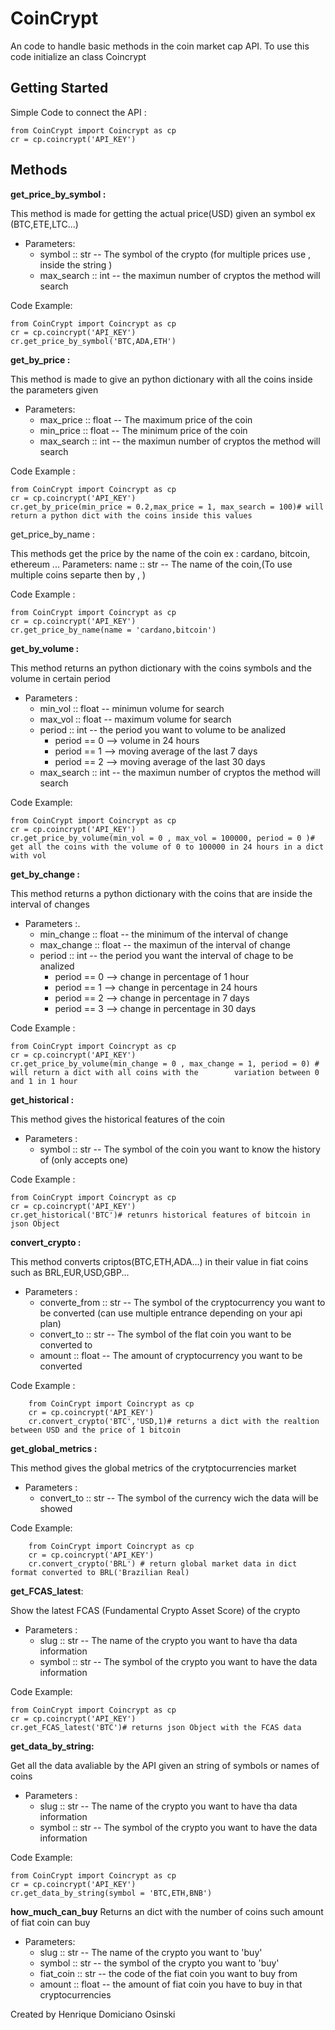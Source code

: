 # CoinCrypt

An code to handle basic methods in the coin market cap API.
To use this code initialize an class Coincrypt

## Getting Started 

Simple Code to connect the API :

    from CoinCrypt import Coincrypt as cp
    cr = cp.coincrypt('API_KEY')

## Methods

**get_price_by_symbol :** 

This method is made for getting the actual price(USD) given an symbol ex (BTC,ETE,LTC...)
- Parameters:
    - symbol :: str -- The symbol of the crypto (for multiple prices use , inside the string )
    - max_search :: int -- the maximun number of cryptos the method will search

Code Example:

    from CoinCrypt import Coincrypt as cp
    cr = cp.coincrypt('API_KEY')
    cr.get_price_by_symbol('BTC,ADA,ETH')


**get_by_price :**

This method is made to give an python dictionary with all the coins inside the parameters given
- Parameters:
    - max_price :: float -- The maximum price of the coin
    - min_price :: float -- The minimum price of the coin
    - max_search :: int -- the maximun number of cryptos the method will search

Code Example : 

    from CoinCrypt import Coincrypt as cp
    cr = cp.coincrypt('API_KEY')
    cr.get_by_price(min_price = 0.2,max_price = 1, max_search = 100)# will return a python dict with the coins inside this values  


get_price_by_name : 

This methods get the price by the name of the coin ex : cardano, bitcoin, ethereum ...
    Parameters:
    name :: str -- The name of the coin,(To use multiple coins separte then by , )

Code Example : 

    from CoinCrypt import Coincrypt as cp
    cr = cp.coincrypt('API_KEY')
    cr.get_price_by_name(name = 'cardano,bitcoin')

**get_by_volume :** 
    
This method returns an python dictionary with the coins symbols and the volume in certain period 
- Parameters :
    - min_vol :: float -- minimun volume for search
    - max_vol :: float -- maximum volume for search
    - period :: int -- the period you want to volume to be analized
        - period == 0 --> volume in 24 hours
        - period == 1 --> moving average of the last 7 days 
        - period == 2 --> moving average of the last 30 days 
    - max_search :: int -- the maximun number of cryptos the method will search  

Code Example:

    from CoinCrypt import Coincrypt as cp
    cr = cp.coincrypt('API_KEY')
    cr.get_price_by_volume(min_vol = 0 , max_vol = 100000, period = 0 )# get all the coins with the volume of 0 to 100000 in 24 hours in a dict with vol 


**get_by_change :**
       
This method returns a python dictionary with the coins that are inside the interval of changes 
- Parameters :.
    - min_change :: float -- the minimum of the interval of change
    - max_change :: float -- the maximun of the interval of change
    - period :: int -- the period you want the interval of chage to be analized
        - period == 0 --> change in percentage of 1 hour
        - period == 1 --> change in percentage in 24 hours 
        - period == 2 --> change in percentage in 7 days
        - period == 3 --> change in percentage in 30 days  

Code Example : 

    from CoinCrypt import Coincrypt as cp
    cr = cp.coincrypt('API_KEY')
    cr.get_price_by_volume(min_change = 0 , max_change = 1, period = 0) # will return a dict with all coins with the        variation between 0 and 1 in 1 hour  

**get_historical :** 
    
This method gives the historical features of the coin 
- Parameters : 
    - symbol :: str -- The symbol of the coin you want to know the history of (only accepts one)

Code Example : 

    from CoinCrypt import Coincrypt as cp
    cr = cp.coincrypt('API_KEY')
    cr.get_historical('BTC')# retunrs historical features of bitcoin in json Object


**convert_crypto :** 

This method converts criptos(BTC,ETH,ADA...) in their value in fiat coins such as BRL,EUR,USD,GBP...
- Parameters : 
    - converte_from :: str -- The symbol of the cryptocurrency you want to be converted (can use multiple entrance depending on your api plan) 
    - convert_to :: str -- The symbol of the flat coin you want to be converted to 
    - amount :: float -- The amount of cryptocurrency you want to be converted 
        
Code Example : 

        from CoinCrypt import Coincrypt as cp
        cr = cp.coincrypt('API_KEY')
        cr.convert_crypto('BTC','USD,1)# returns a dict with the realtion between USD and the price of 1 bitcoin

**get_global_metrics :** 

This method gives the global metrics of the crytptocurrencies market 
- Parameters :
    - convert_to :: str -- The symbol of the currency wich the data will be showed 

Code Example:
    
        from CoinCrypt import Coincrypt as cp
        cr = cp.coincrypt('API_KEY')
        cr.convert_crypto('BRL') # return global market data in dict format converted to BRL('Brazilian Real)

**get_FCAS_latest**:
    
Show the latest FCAS (Fundamental Crypto Asset Score) of the crypto
- Parameters : 
    - slug :: str -- The name of the crypto you want to have tha data information
    - symbol :: str -- The symbol of the crypto you want to have the data information

Code Example:

    from CoinCrypt import Coincrypt as cp
    cr = cp.coincrypt('API_KEY')
    cr.get_FCAS_latest('BTC')# returns json Object with the FCAS data 

**get_data_by_string:** 

Get all the data avaliable by the API given an string of symbols or names of coins
- Parameters :
    - slug :: str -- The name of the crypto you want to have tha data information
    - symbol :: str -- The symbol of the crypto you want to have the data information

Code Example:

    from CoinCrypt import Coincrypt as cp
    cr = cp.coincrypt('API_KEY')
    cr.get_data_by_string(symbol = 'BTC,ETH,BNB') 

**how_much_can_buy**
Returns an dict with the number of coins such amount of fiat coin can buy 
- Parameters: 
    - slug :: str -- The name of the crypto you want to 'buy'
    - symbol :: str -- the symbol of the crypto you want to 'buy'
    - fiat_coin :: str -- the code of the fiat coin you want to buy from 
    - amount :: float -- the amount of fiat coin you have to buy in that cryptocurrencies

    
Created by Henrique Domiciano Osinski